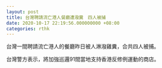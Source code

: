 ```yaml
---
layout: post
title: 台灣聘請流亡港人餐廳遭潑糞　四人被捕
date: 2020-10-17 22:19:56.000000000 +08:00
categories: rthk
---
```


台灣一間聘請流亡港人的餐廳昨日被人淋潑雞糞，合共四人被捕。

台灣警方表示，將加強巡邏91間當地支持香港反修例運動的商店。
